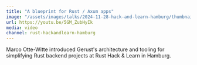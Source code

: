 ```yaml
---
title: "A blueprint for Rust / Axum apps"
image: "/assets/images/talks/2024-11-28-hack-and-learn-hamburg/thumbnail-marco.png"
url: https://youtu.be/5GM_ZubHyIk
media: video
channel: rust-hackandlearn-hamburg
---
```


Marco Otte-Witte introduced Gerust's architecture and tooling for simplifying Rust backend projects at Rust Hack & Learn in Hamburg.
